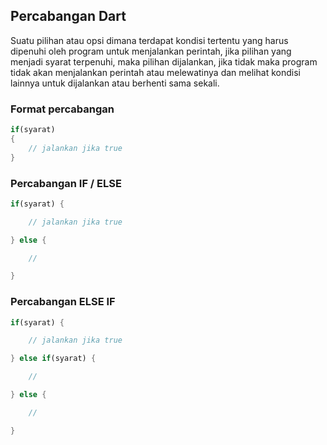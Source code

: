 ## Percabangan Dart
Suatu pilihan atau opsi dimana terdapat kondisi tertentu yang harus dipenuhi oleh program untuk menjalankan perintah, jika pilihan yang menjadi syarat terpenuhi, maka pilihan dijalankan, jika tidak maka program tidak akan menjalankan perintah atau melewatinya dan melihat kondisi lainnya untuk dijalankan atau berhenti sama sekali.

### Format percabangan
```dart
if(syarat) 
{
    // jalankan jika true
}
```

### Percabangan IF / ELSE
```dart
if(syarat) {

    // jalankan jika true

} else {

    //

}
```

### Percabangan ELSE IF
```dart
if(syarat) {

    // jalankan jika true

} else if(syarat) {

    //

} else {

    //

}
```